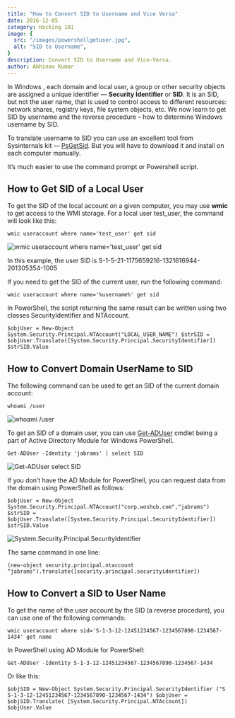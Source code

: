 ```yaml
---
title: "How to Convert SID to Username and Vice Versa"
date: 2016-12-05
category: Hacking 101
image: {
  src: "/images/powershellgetuser.jpg",
  alt: "SID to Username",
}
description: Convert SID to Username and Vice-Versa.
author: Abhinav Kumar
---
```


In Windows , each domain and local user, a group or other security objects are assigned a unique identifier — **Security Identifier** or **SID**. It is an SID, but not the user name, that is used to control access to different resources: network shares, registry keys, file system objects, etc. We now learn to get SID by username and the reverse procedure – how to determine Windows username by SID.

To translate username to SID you can use an excellent tool from Sysinternals kit — [PsGetSid](https://technet.microsoft.com/en-us/sysinternals/bb897417.aspx). But you will have to download it and install on each computer manually.

It’s much easier to use the command prompt or Powershell script.

## How to Get SID of a Local User

To get the SID of the local account on a given computer, you may use **wmic** to get access to the WMI storage. For a local user test\_user, the command will look like this:

```
wmic useraccount where name='test_user' get sid
```
![wmic useraccount where name='test_user' get sid](/images/wmic-useraccount-get-sid.jpg)

In this example, the user SID is S-1-5-21-1175659216-1321616944-201305354-1005

If you need to get the SID of the current user, run the following command:

```
wmic useraccount where name='%username%' get sid
```
In PowerShell, the script returning the same result can be written using two classes SecurityIdentifier and NTAccount.

```
$objUser = New-Object System.Security.Principal.NTAccount("LOCAL_USER_NAME") $strSID = $objUser.Translate([System.Security.Principal.SecurityIdentifier]) $strSID.Value
```
## How to Convert Domain UserName to SID

The following command can be used to get an SID of the current domain account:

```
whoami /user
```
![whoami /user](/images/whoami-user.jpg)

To get an SID of a domain user, you can use [Get-ADUser](http://woshub.com/get-aduser-getting-active-directory-users-data-via-powershell/) cmdlet being a part of Active Directory Module for Windows PowerShell.

```
Get-ADUser -Identity 'jabrams' | select SID
```
![Get-ADUser select SID](/images/Get-ADUser-select-SID.jpg)

If you don’t have the AD Module for PowerShell, you can request data from the domain using PowerShell as follows:

```
$objUser = New-Object System.Security.Principal.NTAccount("corp.woshub.com","jabrams") $strSID = $objUser.Translate([System.Security.Principal.SecurityIdentifier]) $strSID.Value
```
![System.Security.Principal.SecurityIdentifier](/images/System.Security.Principal.NTAccount.jpg)

The same command in one line:

```
(new-object security.principal.ntaccount “jabrams").translate([security.principal.securityidentifier])
```
## How to Convert a SID to User Name

To get the name of the user account by the SID (a reverse procedure), you can use one of the following commands:

```
wmic useraccount where sid='S-1-3-12-12451234567-1234567890-1234567-1434' get name
```
In PowerShell using AD Module for PowerShell:

```
Get-ADUser -Identity S-1-3-12-12451234567-1234567890-1234567-1434
```

Or like this:

```
$objSID = New-Object System.Security.Principal.SecurityIdentifier ("S S-1-3-12-12451234567-1234567890-1234567-1434") $objUser = $objSID.Translate( [System.Security.Principal.NTAccount]) $objUser.Value
```